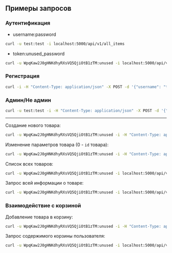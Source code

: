 ## Примеры запросов

### Аутентификация
- username:password
```bash
curl -u test:test -i localhost:5000/api/v1/all_items
```
- token:unused_password
```bash
curl -u WpqKaw2J0gHNKdhyRXsVQ5QjiOtB1zTM:unused -i localhost:5000/api/v1/all_items 
```

### Регистрация
```bash
curl -i -H "Content-Type: application/json" -X POST -d '{"username": "test", "password": "test", "birth_date": "test", "register_date": "test", "email": "test", "phone_number": "test"}' localhost:5000/api/v1/register
```

### Админ/Не админ
```bash
curl -u test:test -i -H "Content-Type: application/json" -X POST -d '{"username": "test2"}' localhost:5000/api/v1/set_admin
```


---

Создание нового товара:
```bash
curl -u WpqKaw2J0gHNKdhyRXsVQ5QjiOtB1zTM:unused -i -H "Content-Type: application/json" -X POST -d '{"title": "cd"}' http://localhost:5000/api/v1/new_item
```

Изменение параметров товара (0 - `id` товара):
```bash
curl -u WpqKaw2J0gHNKdhyRXsVQ5QjiOtB1zTM:unused -i -H "Content-Type: application/json" -X PUT -d '{"description":"new description"}' http://localhost:5000/api/v1/update_item/0
```

Список всех товаров:
```bash
curl -u WpqKaw2J0gHNKdhyRXsVQ5QjiOtB1zTM:unused -i localhost:5000/api/v1/all_items
```

Запрос всей информации о товаре:
```bash
curl -u WpqKaw2J0gHNKdhyRXsVQ5QjiOtB1zTM:unused -i localhost:5000/api/v1/get_item/0
```

### Взаимодействие с корзиной

Добавление товара в корзину:
```bash
curl -u WpqKaw2J0gHNKdhyRXsVQ5QjiOtB1zTM:unused -i -H "Content-Type: application/json" -X POST -d '{"amount": "1", "item_id": "2"}' http://localhost:5000/api/v1/add_cart
```

Запрос содержимого корзины пользователя:
```bash
curl -u WpqKaw2J0gHNKdhyRXsVQ5QjiOtB1zTM:unused -i localhost:5000/api/v1/cart
```
